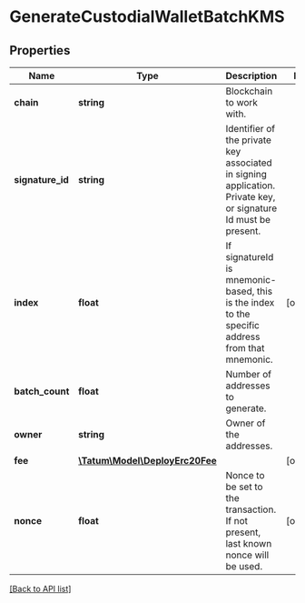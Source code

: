 # GenerateCustodialWalletBatchKMS

## Properties

Name | Type | Description | Notes
------------ | ------------- | ------------- | -------------
**chain** | **string** | Blockchain to work with. |
**signature_id** | **string** | Identifier of the private key associated in signing application. Private key, or signature Id must be present. |
**index** | **float** | If signatureId is mnemonic-based, this is the index to the specific address from that mnemonic. | [optional]
**batch_count** | **float** | Number of addresses to generate. |
**owner** | **string** | Owner of the addresses. |
**fee** | [**\Tatum\Model\DeployErc20Fee**](DeployErc20Fee.md) |  | [optional]
**nonce** | **float** | Nonce to be set to the transaction. If not present, last known nonce will be used. | [optional]

[[Back to API list]](../../README.md#api-endpoints)
